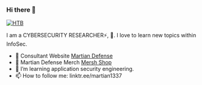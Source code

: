 ### Hi there 👋

[![HTB](https://www.hackthebox.eu/badge/image/273994)](https://app.hackthebox.com/profile/273994)

I am a CYBERSECURITY RESEARCHER⚡, 🤗. I love to learn new topics within InfoSec.

- 💟 Consultant Website [Martian Defense](https://martiandefense.llc/)
- 🔭 Martian Defense Merch [Mersh Shop](https://shop.martiandefense.llc/)
- 🌱 I’m learning application security engineering.
- 📫 How to follow me: linktr.ee/martian1337
